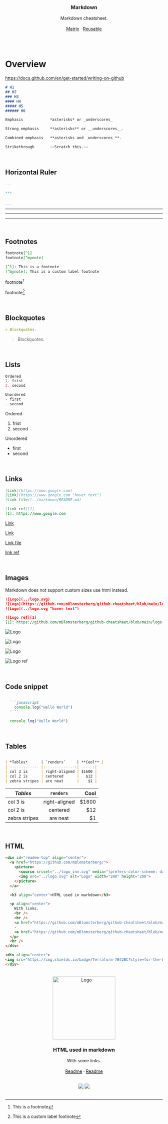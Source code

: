 <br />
<div id="readme-top" align="center">

  <h3 align="center">Markdown</h3>

  <p align="center">
    Markdown cheatsheet.
    <br />
    <br />
    <a href="https://github.com/mBlomsterberg/github-cheatsheet/blob/main/workflows/MATRIX.md">Matrix</a>
    ·
    <a href="https://github.com/mBlomsterberg/github-cheatsheet/blob/main/workflows/REUSABLE.md">Reusable</a>
  </p>
  <br />
</div>
<br>

# Overview
https://docs.github.com/en/get-started/writing-on-github 




```md
# H1
## H2
### H3
#### H4
##### H5
###### H6
```


```md
Emphasis            *asterisks* or _underscores_

Strong emphasis     **asterisks** or __underscores__.

Combined emphasis   **asterisks and _underscores_**.

Strikethrough       ~~Scratch this.~~
```

<br/>

## Horizontal Ruler

```md
--- 

***

___

```

---

***

___

<br/>

## Footnotes
```md
footnote[^1]
footnote[^mynote]

[^1]: This is a footnote
[^mynote]: This is a custom label footnote
```
footnote[^1]

footnote[^mynote]

[^1]: This is a footnote

[^mynote]: This is a custom label footnote

<br/>

## Blockquotes
```md
> Blockquotes.
```
> Blockquotes.

<br/>

## Lists
```md
Ordered
1. frist
2. second

Unordered
- first 
- second
```
Ordered
1. frist
2. second

Unordered
- first 
- second

<br/>

## Links
```md
[Link](https://www.google.com)
[Link](https://www.google.com "hover text")
[Link file](../markdown/README.md)

[link ref][1]
[1]: https://www.google.com
```

[Link](https://www.google.com)

[Link](https://www.google.com "hover text")

[Link file](../markdown/README.md)

[link ref][1]

[1]: https://www.google.com


<br/>

## Images
Markdown does not support custom sizes use html instead.
```md
![Logo](../logo.svg)
![Logo](https://github.com/mBlomsterberg/github-cheatsheet/blob/main/logo.svg)
![Logo](../logo.svg "hover text")

![Logo ref][1]
[1]: https://github.com/mBlomsterberg/github-cheatsheet/blob/main/logo.svg
```

![Logo](../logo.svg)

![Logo](https://github.com/mBlomsterberg/github-cheatsheet/blob/main/logo.svg)

![Logo](../logo.svg "hover text")

![Logo ref][img]

[img]: https://github.com/mBlomsterberg/github-cheatsheet/blob/main/logo.svg

<br/>

## Code snippet
```md

  ```javascript
    console.log("Hello World")
  '```
```
  ```javascript
    console.log("Hello World")
  ```

<br/>

## Tables
```md

| *Tables*      | `renders`     | **Cool** |
| ------------- |:-------------:| -----:|
| col 3 is      | right-aligned | $1600 |
| col 2 is      | centered      |   $12 |
| zebra stripes | are neat      |    $1 |

```


| *Tables*      | `renders`     | **Cool** |
| ------------- |:-------------:| -----:|
| col 3 is      | right-aligned | $1600 |
| col 2 is      | centered      |   $12 |
| zebra stripes | are neat      |    $1 |


<br/>

## HTML

```html
<div id="readme-top" align="center">
  <a href="https://github.com/mBlomsterberg/">
    <picture>
      <source srcset="../logo_inv.svg" media="(prefers-color-scheme: dark)">
      <img src="../logo.svg" alt="Logo" width="200" height="200">
    </picture>
  </a>

  <h3 align="center">HTML used in markdown</h3>

  <p align="center">
    With links.
    <br />
    <br />
    <a href="https://github.com/mBlomsterberg/github-cheatsheet/blob/main/workflows/README.md">Module Examples</a>
    ·
    <a href="https://github.com/mBlomsterberg/github-cheatsheet/blob/main/markdown/README.md">Versioning</a>
  </p>
  <br />
</div>

<div align="center">
<img src="https://img.shields.io/badge/Terraform-7B42BC?style=for-the-badge&logo=terraform&logoColor=white"> <img src="https://img.shields.io/badge/github-%23121011.svg?style=for-the-badge&logo=github&logoColor=white"> 
</div>
```

<br/>
<div id="readme-top" align="center">
  <a href="https://github.com/mBlomsterberg/">
    <picture>
      <source srcset="../logo_inv.svg" media="(prefers-color-scheme: dark)">
      <img src="../logo.svg" alt="Logo" width="200" height="200">
    </picture>
  </a>

  <h3 align="center">HTML used in markdown</h3>

  <p align="center">
    With some links.
    <br/>
    <br/>
    <a href="https://github.com/mBlomsterberg/github-cheatsheet/blob/main/workflows/README.md">Readme</a>
    ·
    <a href="https://github.com/mBlomsterberg/github-cheatsheet/blob/main/markdown/README.md">Readme</a>
  </p>
  <br/>
</div>

<div align="center">
<img src="https://img.shields.io/badge/Terraform-7B42BC?style=for-the-badge&logo=terraform&logoColor=white"> <img src="https://img.shields.io/badge/github-%23121011.svg?style=for-the-badge&logo=github&logoColor=white"> 
</div>


<br/>
